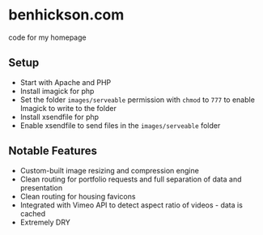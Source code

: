 # benhickson.com
code for my homepage

## Setup
- Start with Apache and PHP
- Install imagick for php
- Set the folder `images/serveable` permission with `chmod` to `777` to enable Imagick to write to the folder
- Install xsendfile for php
- Enable xsendfile to send files in the `images/serveable` folder

## Notable Features
- Custom-built image resizing and compression engine
- Clean routing for portfolio requests and full separation of data and presentation
- Clean routing for housing favicons
- Integrated with Vimeo API to detect aspect ratio of videos - data is cached
- Extremely DRY
